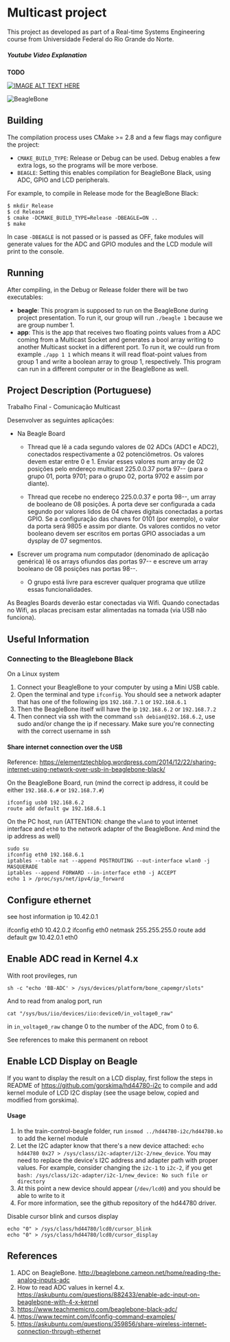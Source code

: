# Multicast project #

This project as developed as part of a Real-time Systems Engineering course from Universidade Federal do Rio Grande do Norte.

##### Youtube Video Explanation #####
**TODO**

[![IMAGE ALT TEXT HERE](https://img.youtube.com/vi/cfzUDSFr0QY/0.jpg)](https://youtu.be/cfzUDSFr0QY)

![BeagleBone](http://beagleboard.org/static/images/cape-headers.png)

## Building ##

The compilation process uses CMake >= 2.8 and a few flags may configure the project:
- `CMAKE_BUILD_TYPE`: Release or Debug can be used. Debug enables a few extra logs, so the programs will be more verbose.
- `BEAGLE`: Setting this enables compilation for BeagleBone Black, using ADC, GPIO and LCD peripherals.

For example, to compile in Release mode for the BeagleBone Black:

```
$ mkdir Release
$ cd Release
$ cmake -DCMAKE_BUILD_TYPE=Release -DBEAGLE=ON ..
$ make
```

In case `-DBEAGLE` is not passed or is passed as OFF, fake modules will generate values for the ADC and GPIO modules and the LCD module will print to the console.

## Running ##
After compiling, in the Debug or Release folder there will be two executables:
- **beagle**: This program is supposed to run on the BeagleBone during project presentation. To run it, our group will run `./beagle 1` because we are group number 1.
- **app**: This is the app that receives two floating points values from a ADC coming from a Multicast Socket and generates a bool array writing to another Multicast socket in a different port. To run it, we could run from example `./app 1 1` which means it will read float-point values from group 1 and write a boolean array to group 1, respectively. This program can run in a different computer or in the BeagleBone as well.

## Project Description (Portuguese) ##
Trabalho Final - Comunicação Multicast

Desenvolver as seguintes aplicações:

- Na Beagle Board

  - Thread que lê a cada segundo valores de 02 ADCs (ADC1 e ADC2), conectados respectivamente a 02 potenciômetros. Os valores devem estar entre 0 e 1. Enviar esses valores num array de 02 posições pelo endereço multicast 225.0.0.37 porta 97-- (para o grupo 01, porta 9701; para o grupo 02, porta 9702 e assim por diante).

  - Thread que recebe no endereço 225.0.0.37 e porta 98--, um array de booleano de 08 posições. A porta deve ser configurada a cada segundo por valores lidos de 04 chaves digitais conectadas a portas GPIO. Se a configuração das chaves for 0101 (por exemplo), o valor da porta será 9805 e assim por diante. Os valores contidos no vetor booleano devem ser escritos em portas GPIO associadas a um dysplay de 07 segmentos.



- Escrever um programa num computador (denominado de aplicação genérica) lê os arrays ofiundos das portas 97-- e escreve um array booleano de 08 posições nas portas 98--.

  - O grupo está livre para escrever qualquer programa que utilize essas funcionalidades.

As Beagles Boards deverão estar conectadas via Wifi. Quando conectadas no Wifi, as placas precisam estar alimentadas na tomada (via USB não funciona).

## Useful Information ##
### Connecting to the Bleaglebone Black ###
On a Linux system
1. Connect your BeagleBone to your computer by using a Mini USB cable.
2. Open the terminal and type `ifconfig`. You should see a network adapter that has one of the following ips `192.168.7.1` or `192.168.6.1`
3. Then the BeagleBone itself will have the ip `192.168.6.2` or `192.168.7.2`
4. Then connect via ssh with the command `ssh debian@192.168.6.2`, use sudo and/or change the ip if necessary. Make sure you're connecting with the correct username in ssh

#### Share internet connection over the USB ####
Reference: <https://elementztechblog.wordpress.com/2014/12/22/sharing-internet-using-network-over-usb-in-beaglebone-black/>

On the BeagleBone Board, run (mind the correct ip address, it could be either `192.168.6.#` or `192.168.7.#`)
```
ifconfig usb0 192.168.6.2
route add default gw 192.168.6.1
```

On the PC host, run (ATTENTION: change the `wlan0` to yout internet interface and `eth0` to the network adapter of the BeagleBone. And mind the ip address as well)
```
sudo su
ifconfig eth0 192.168.6.1
iptables --table nat --append POSTROUTING --out-interface wlan0 -j MASQUERADE
iptables --append FORWARD --in-interface eth0 -j ACCEPT
echo 1 > /proc/sys/net/ipv4/ip_forward
```

## Configure ethernet ##

see host information ip 10.42.0.1


ifconfig eth0 10.42.0.2
ifconfig eth0 netmask 255.255.255.0
route add default gw 10.42.0.1 eth0


## Enable ADC read in Kernel 4.x ##

With root provileges, run
```
sh -c "echo 'BB-ADC' > /sys/devices/platform/bone_capemgr/slots"
```

And to read from analog port, run
```
cat "/sys/bus/iio/devices/iio:device0/in_voltage0_raw"
```
in `in_voltage0_raw` change 0 to the number of the ADC, from 0 to 6.

See references to make this permanent on reboot
## Enable LCD Display on Beagle ##

If you want to display the result on a LCD display, first follow the steps in README of <https://github.com/gorskima/hd44780-i2c> to compile and add kernel module of LCD I2C display (see the usage below, copied and modified from gorskima).

#### Usage ####
1. In the train-control-beagle folder, run `insmod ../hd44780-i2c/hd44780.ko` to add the kernel module
2. Let the I2C adapter know that there's a new device attached: `echo hd44780 0x27 > /sys/class/i2c-adapter/i2c-2/new_device`. You may need to replace the device's I2C address and adapter path with proper values. For example, consider changing the `i2c-1` to `i2c-2`, if you get `bash: /sys/class/i2c-adapter/i2c-1/new_device: No such file or directory`
3. At this point a new device should appear (`/dev/lcd0`) and you should be able to write to it
4. For more information, see the github repository of the hd44780 driver.

Disable cursor blink and cursos display
```
echo "0" > /sys/class/hd44780/lcd0/cursor_blink
echo "0" > /sys/class/hd44780/lcd0/cursor_display
```

## References ##
1. ADC on BeagleBone. <http://beaglebone.cameon.net/home/reading-the-analog-inputs-adc>
2. How to read ADC values in kernel 4.x. <https://askubuntu.com/questions/882433/enable-adc-input-on-beaglebone-with-4-x-kernel>
3. <https://www.teachmemicro.com/beaglebone-black-adc/>
4. <https://www.tecmint.com/ifconfig-command-examples/>
5. <https://askubuntu.com/questions/359856/share-wireless-internet-connection-through-ethernet>
